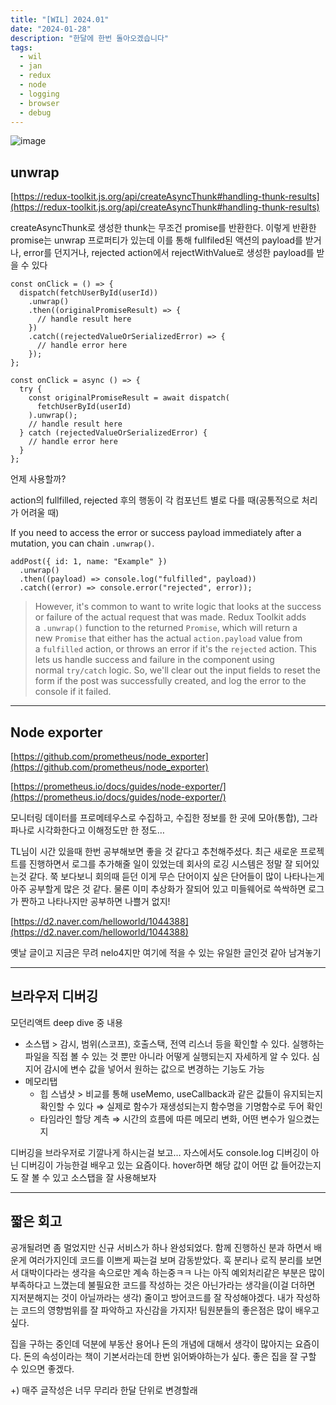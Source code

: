 ```yaml
---
title: "[WIL] 2024.01"
date: "2024-01-28"
description: "한달에 한번 돌아오겠습니다"
tags:
  - wil
  - jan
  - redux
  - node
  - logging
  - browser
  - debug
---
```


![image](https://github.com/prefer2/prefer2.dev/assets/67692759/dff7b89c-84e1-4232-b0eb-2969d6c841f0)

## unwrap

[https://redux-toolkit.js.org/api/createAsyncThunk#handling-thunk-results](https://redux-toolkit.js.org/api/createAsyncThunk#handling-thunk-results)

createAsyncThunk로 생성한 thunk는 무조건 promise를 반환한다. 이렇게 반환한 promise는 unwrap 프로퍼티가 있는데 이를 통해 fullfiled된 액션의 payload를 받거나, error를 던지거나, rejected action에서 rejectWithValue로 생성한 payload를 받을 수 있다

```tsx
const onClick = () => {
  dispatch(fetchUserById(userId))
    .unwrap()
    .then((originalPromiseResult) => {
      // handle result here
    })
    .catch((rejectedValueOrSerializedError) => {
      // handle error here
    });
};
```

```tsx
const onClick = async () => {
  try {
    const originalPromiseResult = await dispatch(
      fetchUserById(userId)
    ).unwrap();
    // handle result here
  } catch (rejectedValueOrSerializedError) {
    // handle error here
  }
};
```

언제 사용할까?

action의 fullfilled, rejected 후의 행동이 각 컴포넌트 별로 다를 때(공통적으로 처리가 어려울 때)

If you need to access the error or success payload immediately after a mutation, you can chain `.unwrap()`.

```tsx
addPost({ id: 1, name: "Example" })
  .unwrap()
  .then((payload) => console.log("fulfilled", payload))
  .catch((error) => console.error("rejected", error));
```

> However, it's common to want to write logic that looks at the success or failure of the actual request that was made. Redux Toolkit adds a `.unwrap()` function to the returned `Promise`, which will return a new `Promise` that either has the actual `action.payload` value from a `fulfilled` action, or throws an error if it's the `rejected` action. This lets us handle success and failure in the component using normal `try/catch` logic. So, we'll clear out the input fields to reset the form if the post was successfully created, and log the error to the console if it failed.

---

## Node exporter

[https://github.com/prometheus/node_exporter](https://github.com/prometheus/node_exporter)

[https://prometheus.io/docs/guides/node-exporter/](https://prometheus.io/docs/guides/node-exporter/)

모니터링 데이터를 프로메테우스로 수집하고, 수집한 정보를 한 곳에 모아(통합), 그라파나로 시각화한다고 이해정도만 한 정도…

TL님이 시간 있을때 한번 공부해보면 좋을 것 같다고 추천해주셨다. 최근 새로운 프로젝트를 진행하면서 로그를 추가해줄 일이 있었는데 회사의 로깅 시스템은 정말 잘 되어있는것 같다. 쭉 보다보니 회의때 듣던 이게 무슨 단어이지 싶은 단어들이 많이 나타나는게 아주 공부할게 많은 것 같다. 물론 이미 추상화가 잘되어 있고 미들웨어로 쓱싹하면 로그가 짠하고 나타나지만 공부하면 나쁠거 없지!

[https://d2.naver.com/helloworld/1044388](https://d2.naver.com/helloworld/1044388)

옛날 글이고 지금은 무려 nelo4지만 여기에 적을 수 있는 유일한 글인것 같아 남겨놓기

---

## 브라우저 디버깅

모던리액트 deep dive 중 내용

- 소스탭 > 감시, 범위(스코프), 호출스택, 전역 리스너 등을 확인할 수 있다. 실행하는 파일을 직접 볼 수 있는 것 뿐만 아니라 어떻게 실행되는지 자세하게 알 수 있다. 심지어 감시에 변수 값을 넣어서 원하는 값으로 변경하는 기능도 가능
- 메모리탭
  - 힙 스냅샷 > 비교를 통해 useMemo, useCallback과 같은 값들이 유지되는지 확인할 수 있다 ⇒ 실제로 함수가 재생성되는지 함수명을 기명함수로 두어 확인
  - 타임라인 할당 계측 ⇒ 시간의 흐름에 따른 메모리 변화, 어떤 변수가 일으켰는지

디버깅을 브라우저로 기깔나게 하시는걸 보고… 자스에서도 console.log 디버깅이 아닌 디버깅이 가능한걸 배우고 있는 요즘이다. hover하면 해당 값이 어떤 값 들어갔는지도 잘 볼 수 있고 소스탭을 잘 사용해보자

---

## 짧은 회고

공개될려면 좀 멀었지만 신규 서비스가 하나 완성되었다. 함께 진행하신 분과 하면서 배운게 여러가지인데 코드를 이쁘게 짜는걸 보며 감동받았다. 훅 분리나 로직 분리를 보면서 대박이다라는 생각을 속으로만 계속 하는중ㅋㅋ 나는 아직 예외처리같은 부분은 많이 부족하다고 느꼈는데 불필요한 코드를 작성하는 것은 아닌가라는 생각을(이걸 더하면 지저분해지는 것이 아닐까라는 생각) 줄이고 방어코드를 잘 작성해야겠다. 내가 작성하는 코드의 영향범위를 잘 파악하고 자신감을 가지자! 팀원분들의 좋은점은 많이 배우고 싶다.

집을 구하는 중인데 덕분에 부동산 용어나 돈의 개념에 대해서 생각이 많아지는 요즘이다. 돈의 속성이라는 책이 기본서라는데 한번 읽어봐야하는가 싶다. 좋은 집을 잘 구할 수 있으면 좋겠다.

+) 매주 글작성은 너무 무리라 한달 단위로 변경할래
